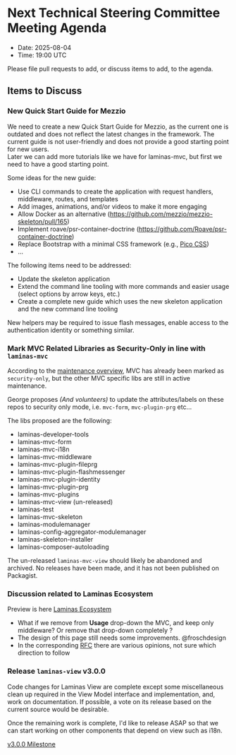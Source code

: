 # Next Technical Steering Committee Meeting Agenda

- Date: 2025-08-04
- Time: 19:00 UTC

Please file pull requests to add, or discuss items to add, to the agenda.

## Items to Discuss

### New Quick Start Guide for Mezzio

We need to create a new Quick Start Guide for Mezzio, as the current one is outdated and does not reflect the latest changes in the framework.
The current guide is not user-friendly and does not provide a good starting point for new users.  
Later we can add more tutorials like we have for laminas-mvc, but first we need to have a good starting point.

Some ideas for the new guide:

- Use CLI commands to create the application with request handlers, middleware, routes, and templates
- Add images, animations, and/or videos to make it more engaging
- Allow Docker as an alternative (https://github.com/mezzio/mezzio-skeleton/pull/165)
- Implement roave/psr-container-doctrine (https://github.com/Roave/psr-container-doctrine)
- Replace Bootstrap with a minimal CSS framework (e.g., [Pico CSS](https://picocss.com))
- …

The following items need to be addressed:

- Update the skeleton application
- Extend the command line tooling with more commands and easier usage (select options by arrow keys, etc.)
- Create a complete new guide which uses the new skeleton application and the new command line tooling

New helpers may be required to issue flash messages, enable access to the authentication identity or something similar.

### Mark MVC Related Libraries as Security-Only in line with `laminas-mvc`

According to the [maintenance overview](https://getlaminas.org/packages-maintenance-status/), MVC has already been marked as `security-only`, but the other MVC specific libs are still in active maintenance.

George proposes _(And volunteers)_ to update the attributes/labels on these repos to security only mode, i.e. `mvc-form`, `mvc-plugin-prg` etc…

The libs proposed are the following:

- laminas-developer-tools
- laminas-mvc-form
- laminas-mvc-i18n
- laminas-mvc-middleware
- laminas-mvc-plugin-fileprg
- laminas-mvc-plugin-flashmessenger
- laminas-mvc-plugin-identity
- laminas-mvc-plugin-prg
- laminas-mvc-plugins
- laminas-mvc-view (un-released)
- laminas-test
- laminas-mvc-skeleton
- laminas-modulemanager
- laminas-config-aggregator-modulemanager
- laminas-skeleton-installer
- laminas-composer-autoloading

The un-released `laminas-mvc-view` should likely be abandoned and archived. No releases have been made, and it has not been published on Packagist.

### Discussion related to Laminas Ecosystem 

Preview is here [Laminas Ecosystem](https://preview-1-hy2vwsq-2ja7ciew2nbkm.us-2.platformsh.site/ecosystem/)
- What if we remove from **Usage** drop-down the MVC, and keep only middleware? Or remove that drop-down completely ?
- The design of this page still needs some improvements. @froschdesign 
- In the corresponding [RFC](https://github.com/laminas/getlaminas.org/pull/226)  there are various opinions, not sure which direction to follow 

### Release `laminas-view` v3.0.0

Code changes for Laminas View are complete except some miscellaneous clean up required in the View Model interface and implementation, and, work on documentation. If possible, a vote on its release based on the current source would be desirable.

Once the remaining work is complete, I'd like to release ASAP so that we can start working on other components that depend on view such as i18n.

[v3.0.0 Milestone](https://github.com/laminas/laminas-view/milestone/1)
